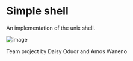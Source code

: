 # Simple shell

An implementation of the unix shell.



![image](https://github.com/achdaisy/simple_shell/assets/92114263/3f49ead3-265c-4c52-b4ba-3de8cf81e27c)



 
Team project by Daisy Oduor and Amos Waneno
